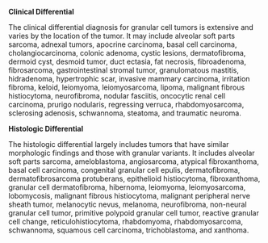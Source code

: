**Clinical Differential**

The clinical differential diagnosis for granular cell tumors is extensive and varies by the location of the tumor. It may include alveolar soft parts sarcoma, adnexal tumors, apocrine carcinoma, basal cell carcinoma, cholangiocarcinoma, colonic adenoma, cystic lesions, dermatofibroma, dermoid cyst, desmoid tumor, duct ectasia, fat necrosis, fibroadenoma, fibrosarcoma, gastrointestinal stromal tumor, granulomatous mastitis, hidradenoma, hypertrophic scar, invasive mammary carcinoma, irritation fibroma, keloid, leiomyoma, leiomyosarcoma, lipoma, malignant fibrous histiocytoma, neurofibroma, nodular fasciitis, oncocytic renal cell carcinoma, prurigo nodularis, regressing verruca, rhabdomyosarcoma, sclerosing adenosis, schwannoma, steatoma, and traumatic neuroma.

**Histologic Differential**

The histologic differential largely includes tumors that have similar morphologic findings and those with granular variants. It includes alveolar soft parts sarcoma, ameloblastoma, angiosarcoma, atypical fibroxanthoma, basal cell carcinoma, congenital granular cell epulis, dermatofibroma, dermatofibrosarcoma protuberans, epithelioid histiocytoma, fibroxanthoma, granular cell dermatofibroma, hibernoma, leiomyoma, leiomyosarcoma, lobomycosis, malignant fibrous histiocytoma, malignant peripheral nerve sheath tumor, melanocytic nevus, melanoma, neurofibroma, non-neural granular cell tumor, primitive polypoid granular cell tumor, reactive granular cell change, reticulohistiocytoma, rhabdomyoma, rhabdomyosarcoma, schwannoma, squamous cell carcinoma, trichoblastoma, and xanthoma.